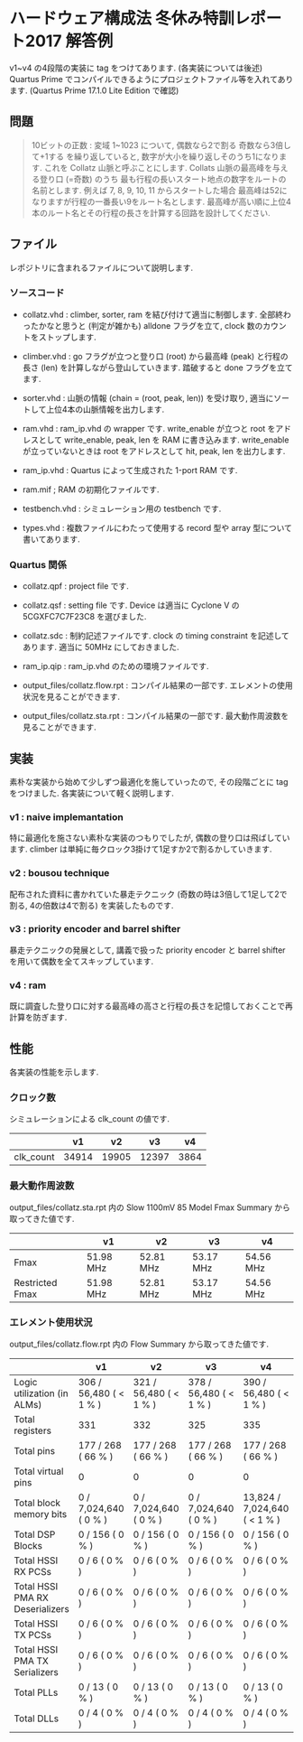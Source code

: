 # ハードウェア構成法 冬休み特訓レポート2017 解答例

v1~v4 の4段階の実装に tag をつけてあります.
(各実装については後述)
Quartus Prime でコンパイルできるようにプロジェクトファイル等を入れてあります.
(Quartus Prime 17.1.0 Lite Edition で確認)

## 問題
> 10ビットの正数 : 変域 1~1023 について,
> 偶数なら2で割る
> 奇数なら3倍して+1する
> を繰り返していると, 数字が大小を繰り返しそのうち1になります.
> これを Collatz 山脈と呼ぶことにします.
> Collats 山脈の最高峰を与える登り口 (=奇数) のうち
> 最も行程の長いスタート地点の数字をルートの名前とします.
> 例えば 7, 8, 9, 10, 11 からスタートした場合
> 最高峰は52になりますが行程の一番長い9をルート名とします.
> 最高峰が高い順に上位4本のルート名とその行程の長さを計算する回路を設計してください.

## ファイル
レポジトリに含まれるファイルについて説明します.

### ソースコード
- collatz.vhd :
    climber, sorter, ram を結び付けて適当に制御します.
    全部終わったかなと思うと (判定が雑かも) alldone フラグを立て,
    clock 数のカウントをストップします.

- climber.vhd :
    go フラグが立つと登り口 (root) から最高峰 (peak) と行程の長さ (len) を計算しながら登山していきます.
    踏破すると done フラグを立てます.

- sorter.vhd :
    山脈の情報 (chain = (root, peak, len)) を受け取り, 適当にソートして上位4本の山脈情報を出力します.

- ram.vhd :
    ram_ip.vhd の wrapper です.
    write_enable が立つと root をアドレスとして write_enable, peak, len を RAM に書き込みます.
    write_enable が立っていないときは root をアドレスとして hit, peak, len を出力します.

- ram_ip.vhd :
    Quartus によって生成された 1-port RAM です.

- ram.mif ;
    RAM の初期化ファイルです.

- testbench.vhd :
    シミュレーション用の testbench です.

- types.vhd :
    複数ファイルにわたって使用する record 型や array 型について書いてあります.

### Quartus 関係
- collatz.qpf :
    project file です.

- collatz.qsf :
    setting file です.
    Device は適当に Cyclone V の 5CGXFC7C7F23C8 を選びました.

- collatz.sdc :
    制約記述ファイルです.
    clock の timing constraint を記述してあります.
    適当に 50MHz にしておきました.

- ram_ip.qip :
    ram_ip.vhd のための環境ファイルです.

- output_files/collatz.flow.rpt :
    コンパイル結果の一部です.
    エレメントの使用状況を見ることができます.

- output_files/collatz.sta.rpt :
    コンパイル結果の一部です.
    最大動作周波数を見ることができます.

## 実装
素朴な実装から始めて少しずつ最適化を施していったので,
その段階ごとに tag をつけました.
各実装について軽く説明します.

### v1 : naive implemantation
特に最適化を施さない素朴な実装のつもりでしたが,
偶数の登り口は飛ばしています.
climber は単純に毎クロック3掛けて1足すか2で割るかしていきます.

### v2 : bousou technique
配布された資料に書かれていた暴走テクニック
(奇数の時は3倍して1足して2で割る, 4の倍数は4で割る)
を実装したものです.

### v3 : priority encoder and barrel shifter
暴走テクニックの発展として,
講義で扱った priority encoder と barrel shifter を用いて偶数を全てスキップしています.

### v4 : ram
既に調査した登り口に対する最高峰の高さと行程の長さを記憶しておくことで再計算を防ぎます.

## 性能
各実装の性能を示します.

### クロック数
シミュレーションによる clk_count の値です.

|           | v1    | v2    | v3    | v4   |
| --------- | ----- | ----- | ----- | ---- |
| clk_count | 34914 | 19905 | 12397 | 3864 |

### 最大動作周波数
output_files/collatz.sta.rpt 内の Slow 1100mV 85 Model Fmax Summary から取ってきた値です.

|                 | v1        | v2        | v3        | v4        |
| --------------- | --------- | --------- | --------- | --------- |
| Fmax            | 51.98 MHz | 52.81 MHz | 53.17 MHz | 54.56 MHz |
| Restricted Fmax | 51.98 MHz | 52.81 MHz | 53.17 MHz | 54.56 MHz |

### エレメント使用状況
output_files/collatz.flow.rpt 内の Flow Summary から取ってきた値です.

|                                 | v1                     | v2                     | v3                     | v4                           |
| ------------------------------- | ---------------------- | ---------------------- | ---------------------- | ---------------------------- |
| Logic utilization (in ALMs)     | 306 / 56,480 ( < 1 % ) | 321 / 56,480 ( < 1 % ) | 378 / 56,480 ( < 1 % ) | 390 / 56,480 ( < 1 % )       |
| Total registers                 | 331                    | 332                    | 325                    | 335                          |
| Total pins                      | 177 / 268 ( 66 % )     | 177 / 268 ( 66 % )     | 177 / 268 ( 66 % )     | 177 / 268 ( 66 % )           |
| Total virtual pins              | 0                      | 0                      | 0                      | 0                            |
| Total block memory bits         | 0 / 7,024,640 ( 0 % )  | 0 / 7,024,640 ( 0 % )  | 0 / 7,024,640 ( 0 % )  | 13,824 / 7,024,640 ( < 1 % ) |
| Total DSP Blocks                | 0 / 156 ( 0 % )        | 0 / 156 ( 0 % )        | 0 / 156 ( 0 % )        | 0 / 156 ( 0 % )              |
| Total HSSI RX PCSs              | 0 / 6 ( 0 % )          | 0 / 6 ( 0 % )          | 0 / 6 ( 0 % )          | 0 / 6 ( 0 % )                |
| Total HSSI PMA RX Deserializers | 0 / 6 ( 0 % )          | 0 / 6 ( 0 % )          | 0 / 6 ( 0 % )          | 0 / 6 ( 0 % )                |
| Total HSSI TX PCSs              | 0 / 6 ( 0 % )          | 0 / 6 ( 0 % )          | 0 / 6 ( 0 % )          | 0 / 6 ( 0 % )                |
| Total HSSI PMA TX Serializers   | 0 / 6 ( 0 % )          | 0 / 6 ( 0 % )          | 0 / 6 ( 0 % )          | 0 / 6 ( 0 % )                |
| Total PLLs                      | 0 / 13 ( 0 % )         | 0 / 13 ( 0 % )         | 0 / 13 ( 0 % )         | 0 / 13 ( 0 % )               |
| Total DLLs                      | 0 / 4 ( 0 % )          | 0 / 4 ( 0 % )          | 0 / 4 ( 0 % )          | 0 / 4 ( 0 % )                |
